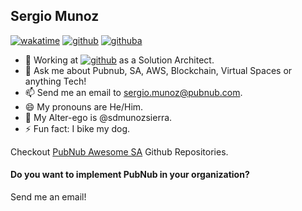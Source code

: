 ## Sergio Munoz

[![wakatime](https://wakatime.com/badge/user/1e0e8b49-a94f-431f-8ca2-93081dfb4c8b.svg)](https://wakatime.com/@1e0e8b49-a94f-431f-8ca2-93081dfb4c8b)
[![github](https://img.shields.io/github/followers/sergio-munoz?style=social)](https://img.shields.io/github/followers/sergio-munoz?style=social)
[![githuba](https://img.shields.io/github/stars/sergio-munoz?style=social)](https://img.shields.io/github/stars/sergio-munoz?style=social)

- 🔭 Working at [![github](https://img.shields.io/github/stars/pubnub?label=PubNub)](https://img.shields.io/github/stars/pubnub?label=PubNub) as a Solution Architect.
- 💬 Ask me about Pubnub, SA, AWS, Blockchain, Virtual Spaces or anything Tech!
- 📫 Send me an email to sergio.munoz@pubnub.com.
- 😄 My pronouns are He/Him.
- 👯 My Alter-ego is @sdmunozsierra.
- ⚡ Fun fact: I bike my dog.

Checkout [PubNub Awesome SA](https://github.com/stars/sergio-munoz/lists/awesome-pubnub-sa) Github Repositories. 

#### Do you want to implement PubNub in your organization?

Send me an email!

<!---
✨ 
Here are some ideas to get you started:
- 🔭 I’m currently working on ...
- 🌱 I’m currently learning ...
- 👯 I’m looking to collaborate on ...
- 🤔 I’m looking for help with ...
- 💬 Ask me about ...
- 📫 How to reach me: ...
- 😄 Pronouns: ...
- ⚡ Fun fact: ...
--->
